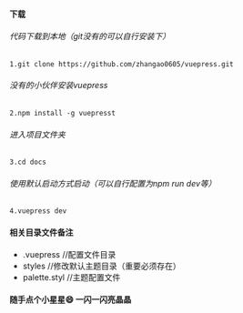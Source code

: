 #### 下载
###### 代码下载到本地（git没有的可以自行安装下）
`1.git clone https://github.com/zhangao0605/vuepress.git`
###### 没有的小伙伴安装vuepress
`2.npm install -g vuepresst`
###### 进入项目文件夹
`3.cd docs`
###### 使用默认启动方式启动（可以自行配置为npm run dev等）
`4.vuepress dev`
#### 相关目录文件备注
-  .vuepress  //配置文件目录
-  styles     //修改默认主题目录（重要必须存在）
-  palette.styl  //主题配置文件

#### 随手点个小星星:smile: 一闪一闪亮晶晶
